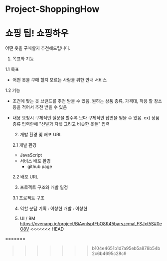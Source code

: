 ﻿# Project-ShoppingHow 
# 쇼핑 팁! 쇼핑하우
어떤 옷을 구매할지 추천해드립니다.

1. 목표와 기능

1.1 목표
- 어떤 옷을 구매 할지 모르는 사람을 위한 안내 서비스

1.2 기능
- 조건에 맞는 옷 브랜드를 추천 받을 수 있음.
    원하는 상품 종류, 가격대, 착용 할 장소 등을 적어서 추천 받을 수 있음
  
- 내용 요청시 구체적인 질문을 할수록 보다 구체적인 답변을 얻을 수 있음.
  ex) 상품 종류 입력란에 "신발과 자켓 그리고 비슷한 옷들" 입력


    2. 개발 환경 및 배포 URL
    
    2.1 개발 환경
    - JavaScript
    - 서비스 배포 환경
        - github page

    2.2 배포 URL

    3. 프로젝트 구조와 개발 일정

    3.1 프로젝트 구조

    4. 역할 분담
    기획 : 이창현
    개발 : 이창현


    6. UI / BM
       https://ovenapp.io/project/BiAvnlspfFbO8K45barszcmaLFSJxt5S#0eO8V
<<<<<<< HEAD
      
=======
      
>>>>>>> b104e4651b1d7a95eb5a878b54b2c6b4695c28c9
